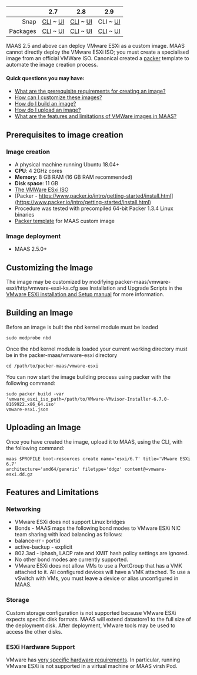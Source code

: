 <!-- deb-2-7-cli
||2.7|2.8|2.9|
|-----:|:-----:|:-----:|:-----:|
|Snap|[CLI](/t/vmware-images-snap-2-7-cli/3234) ~ [UI](/t/vmware-images-snap-2-7-ui/3235)|[CLI](/t/vmware-images-snap-2-8-cli/3236) ~ [UI](/t/vmware-images-snap-2-8-ui/3237)|[CLI](/t/vmware-images-snap-2-9-cli/3238) ~ [UI](/t/vmware-images-snap-2-9-ui/3239)|
|Packages|CLI ~ [UI](/t/vmware-images-deb-2-7-ui/3241)|[CLI](/t/vmware-images-deb-2-8-cli/3242) ~ [UI](/t/vmware-images-deb-2-8-ui/3243)|[CLI](/t/vmware-images-deb-2-9-cli/3244) ~ [UI](/t/vmware-images-deb-2-9-ui/3245)|
 deb-2-7-cli -->

<!-- deb-2-7-ui
||2.7|2.8|2.9|
|-----:|:-----:|:-----:|:-----:|
|Snap|[CLI](/t/vmware-images-snap-2-7-cli/3234) ~ [UI](/t/vmware-images-snap-2-7-ui/3235)|[CLI](/t/vmware-images-snap-2-8-cli/3236) ~ [UI](/t/vmware-images-snap-2-8-ui/3237)|[CLI](/t/vmware-images-snap-2-9-cli/3238) ~ [UI](/t/vmware-images-snap-2-9-ui/3239)|
|Packages|[CLI](/t/vmware-images-deb-2-7-cli/3240) ~ UI|[CLI](/t/vmware-images-deb-2-8-cli/3242) ~ [UI](/t/vmware-images-deb-2-8-ui/3243)|[CLI](/t/vmware-images-deb-2-9-cli/3244) ~ [UI](/t/vmware-images-deb-2-9-ui/3245)|
 deb-2-7-ui -->

<!-- deb-2-8-cli
||2.7|2.8|2.9|
|-----:|:-----:|:-----:|:-----:|
|Snap|[CLI](/t/vmware-images-snap-2-7-cli/3234) ~ [UI](/t/vmware-images-snap-2-7-ui/3235)|[CLI](/t/vmware-images-snap-2-8-cli/3236) ~ [UI](/t/vmware-images-snap-2-8-ui/3237)|[CLI](/t/vmware-images-snap-2-9-cli/3238) ~ [UI](/t/vmware-images-snap-2-9-ui/3239)|
|Packages|[CLI](/t/vmware-images-deb-2-7-cli/3240) ~ [UI](/t/vmware-images-deb-2-7-ui/3241)|CLI ~ [UI](/t/vmware-images-deb-2-8-ui/3243)|[CLI](/t/vmware-images-deb-2-9-cli/3244) ~ [UI](/t/vmware-images-deb-2-9-ui/3245)|
 deb-2-8-cli -->

<!-- deb-2-8-ui
||2.7|2.8|2.9|
|-----:|:-----:|:-----:|:-----:|
|Snap|[CLI](/t/vmware-images-snap-2-7-cli/3234) ~ [UI](/t/vmware-images-snap-2-7-ui/3235)|[CLI](/t/vmware-images-snap-2-8-cli/3236) ~ [UI](/t/vmware-images-snap-2-8-ui/3237)|[CLI](/t/vmware-images-snap-2-9-cli/3238) ~ [UI](/t/vmware-images-snap-2-9-ui/3239)|
|Packages|[CLI](/t/vmware-images-deb-2-7-cli/3240) ~ [UI](/t/vmware-images-deb-2-7-ui/3241)|[CLI](/t/vmware-images-deb-2-8-cli/3242) ~ UI|[CLI](/t/vmware-images-deb-2-9-cli/3244) ~ [UI](/t/vmware-images-deb-2-9-ui/3245)|
 deb-2-8-ui -->

<!-- deb-2-9-cli
||2.7|2.8|2.9|
|-----:|:-----:|:-----:|:-----:|
|Snap|[CLI](/t/vmware-images-snap-2-7-cli/3234) ~ [UI](/t/vmware-images-snap-2-7-ui/3235)|[CLI](/t/vmware-images-snap-2-8-cli/3236) ~ [UI](/t/vmware-images-snap-2-8-ui/3237)|[CLI](/t/vmware-images-snap-2-9-cli/3238) ~ [UI](/t/vmware-images-snap-2-9-ui/3239)|
|Packages|[CLI](/t/vmware-images-deb-2-7-cli/3240) ~ [UI](/t/vmware-images-deb-2-7-ui/3241)|[CLI](/t/vmware-images-deb-2-8-cli/3242) ~ [UI](/t/vmware-images-deb-2-8-ui/3243)|CLI ~ [UI](/t/vmware-images-deb-2-9-ui/3245)|
 deb-2-9-cli -->

<!-- deb-2-9-ui
||2.7|2.8|2.9|
|-----:|:-----:|:-----:|:-----:|
|Snap|[CLI](/t/vmware-images-snap-2-7-cli/3234) ~ [UI](/t/vmware-images-snap-2-7-ui/3235)|[CLI](/t/vmware-images-snap-2-8-cli/3236) ~ [UI](/t/vmware-images-snap-2-8-ui/3237)|[CLI](/t/vmware-images-snap-2-9-cli/3238) ~ [UI](/t/vmware-images-snap-2-9-ui/3239)|
|Packages|[CLI](/t/vmware-images-deb-2-7-cli/3240) ~ [UI](/t/vmware-images-deb-2-7-ui/3241)|[CLI](/t/vmware-images-deb-2-8-cli/3242) ~ [UI](/t/vmware-images-deb-2-8-ui/3243)|[CLI](/t/vmware-images-deb-2-9-cli/3244) ~ UI|
 deb-2-9-ui -->

<!-- snap-2-7-cli
||2.7|2.8|2.9|
|-----:|:-----:|:-----:|:-----:|
|Snap|CLI ~ [UI](/t/vmware-images-snap-2-7-ui/3235)|[CLI](/t/vmware-images-snap-2-8-cli/3236) ~ [UI](/t/vmware-images-snap-2-8-ui/3237)|[CLI](/t/vmware-images-snap-2-9-cli/3238) ~ [UI](/t/vmware-images-snap-2-9-ui/3239)|
|Packages|[CLI](/t/vmware-images-deb-2-7-cli/3240) ~ [UI](/t/vmware-images-deb-2-7-ui/3241)|[CLI](/t/vmware-images-deb-2-8-cli/3242) ~ [UI](/t/vmware-images-deb-2-8-ui/3243)|[CLI](/t/vmware-images-deb-2-9-cli/3244) ~ [UI](/t/vmware-images-deb-2-9-ui/3245)|
 snap-2-7-cli -->

<!-- snap-2-7-ui
||2.7|2.8|2.9|
|-----:|:-----:|:-----:|:-----:|
|Snap|[CLI](/t/vmware-images-snap-2-7-cli/3234) ~ UI|[CLI](/t/vmware-images-snap-2-8-cli/3236) ~ [UI](/t/vmware-images-snap-2-8-ui/3237)|[CLI](/t/vmware-images-snap-2-9-cli/3238) ~ [UI](/t/vmware-images-snap-2-9-ui/3239)|
|Packages|[CLI](/t/vmware-images-deb-2-7-cli/3240) ~ [UI](/t/vmware-images-deb-2-7-ui/3241)|[CLI](/t/vmware-images-deb-2-8-cli/3242) ~ [UI](/t/vmware-images-deb-2-8-ui/3243)|[CLI](/t/vmware-images-deb-2-9-cli/3244) ~ [UI](/t/vmware-images-deb-2-9-ui/3245)|
 snap-2-7-ui -->

<!-- snap-2-8-cli
||2.7|2.8|2.9|
|-----:|:-----:|:-----:|:-----:|
|Snap|[CLI](/t/vmware-images-snap-2-7-cli/3234) ~ [UI](/t/vmware-images-snap-2-7-ui/3235)|CLI ~ [UI](/t/vmware-images-snap-2-8-ui/3237)|[CLI](/t/vmware-images-snap-2-9-cli/3238) ~ [UI](/t/vmware-images-snap-2-9-ui/3239)|
|Packages|[CLI](/t/vmware-images-deb-2-7-cli/3240) ~ [UI](/t/vmware-images-deb-2-7-ui/3241)|[CLI](/t/vmware-images-deb-2-8-cli/3242) ~ [UI](/t/vmware-images-deb-2-8-ui/3243)|[CLI](/t/vmware-images-deb-2-9-cli/3244) ~ [UI](/t/vmware-images-deb-2-9-ui/3245)|
 snap-2-8-cli -->

<!-- snap-2-8-ui
||2.7|2.8|2.9|
|-----:|:-----:|:-----:|:-----:|
|Snap|[CLI](/t/vmware-images-snap-2-7-cli/3234) ~ [UI](/t/vmware-images-snap-2-7-ui/3235)|[CLI](/t/vmware-images-snap-2-8-cli/3236) ~ UI|[CLI](/t/vmware-images-snap-2-9-cli/3238) ~ [UI](/t/vmware-images-snap-2-9-ui/3239)|
|Packages|[CLI](/t/vmware-images-deb-2-7-cli/3240) ~ [UI](/t/vmware-images-deb-2-7-ui/3241)|[CLI](/t/vmware-images-deb-2-8-cli/3242) ~ [UI](/t/vmware-images-deb-2-8-ui/3243)|[CLI](/t/vmware-images-deb-2-9-cli/3244) ~ [UI](/t/vmware-images-deb-2-9-ui/3245)|
 snap-2-8-ui -->

||2.7|2.8|2.9|
|-----:|:-----:|:-----:|:-----:|
|Snap|[CLI](/t/vmware-images-snap-2-7-cli/3234) ~ [UI](/t/vmware-images-snap-2-7-ui/3235)|[CLI](/t/vmware-images-snap-2-8-cli/3236) ~ [UI](/t/vmware-images-snap-2-8-ui/3237)|CLI ~ [UI](/t/vmware-images-snap-2-9-ui/3239)|
|Packages|[CLI](/t/vmware-images-deb-2-7-cli/3240) ~ [UI](/t/vmware-images-deb-2-7-ui/3241)|[CLI](/t/vmware-images-deb-2-8-cli/3242) ~ [UI](/t/vmware-images-deb-2-8-ui/3243)|[CLI](/t/vmware-images-deb-2-9-cli/3244) ~ [UI](/t/vmware-images-deb-2-9-ui/3245)|

<!-- snap-2-9-ui
||2.7|2.8|2.9|
|-----:|:-----:|:-----:|:-----:|
|Snap|[CLI](/t/vmware-images-snap-2-7-cli/3234) ~ [UI](/t/vmware-images-snap-2-7-ui/3235)|[CLI](/t/vmware-images-snap-2-8-cli/3236) ~ [UI](/t/vmware-images-snap-2-8-ui/3237)|[CLI](/t/vmware-images-snap-2-9-cli/3238) ~ UI|
|Packages|[CLI](/t/vmware-images-deb-2-7-cli/3240) ~ [UI](/t/vmware-images-deb-2-7-ui/3241)|[CLI](/t/vmware-images-deb-2-8-cli/3242) ~ [UI](/t/vmware-images-deb-2-8-ui/3243)|[CLI](/t/vmware-images-deb-2-9-cli/3244) ~ [UI](/t/vmware-images-deb-2-9-ui/3245)|
 snap-2-9-ui -->

MAAS 2.5 and above can deploy VMware ESXi as a custom image. MAAS cannot directly deploy the VMware ESXi ISO; you must create a specialised image from an official VMWare ISO. Canonical created a [packer](https://www.packer.io/) template to automate the image creation process.

#### Quick questions you may have:

* [What are the prerequisite requirements for creating an image?](/t/vmware-images/753#heading--prerequisites-to-create-the-images)
* [How can I customize these images?](/t/vmware-images/753#heading--customizing-the-image)
* [How do I build an image?](/t/vmware-images/753#heading--building-an-image)
* [How do I upload an image?](/t/vmware-images/753#heading--uploading-an-image)
* [What are the features and limitations of VMWare images in MAAS?](/t/vmware-images/753#heading--features-and-limitations)

<h2 id="heading--prerequisites-to-create-the-images">Prerequisites to image creation</h2>

<h3 id="heading--image-creation">Image creation</h3>

-   A physical machine running Ubuntu 18.04+
-   **CPU**: 4 2GHz cores
-   **Memory**: 8 GB RAM (16 GB RAM recommended)
-   **Disk space**: 11 GB
-   [The VMWare ESxi ISO](https://my.vmware.com/en/web/vmware/evalcenter?p=free-esxi6)
-   [Packer - https://www.packer.io/intro/getting-started/install.html](https://www.packer.io/intro/getting-started/install.html)
-   Procedure was tested with precompiled 64-bit Packer 1.3.4 Linux binaries
-   <a href="https://github.com/canonical/packer-maas">Packer template</a> for MAAS custom image

<h3 id="heading--image-deployment">Image deployment</h3>

-   MAAS 2.5.0+

<h2 id="heading--customizing-the-image">Customizing the Image</h2>

The image may be customized by modifying packer-maas/vmware-esxi/http/vmware-esxi-ks.cfg see Installation and Upgrade Scripts in the [VMware ESXi installation and Setup manual](https://docs.vmware.com/en/VMware-vSphere/6.7/vsphere-esxi-67-installation-setup-guide.pdf) for more information.

<h2 id="heading--building-an-image">Building an Image</h2>

Before an image is built the nbd kernel module must be loaded

    sudo modprobe nbd

Once the nbd kernel module is loaded your current working directory must be in the packer-maas/vmware-esxi directory

    cd /path/to/packer-maas/vmware-esxi

You can now start the image building process using packer with the following command:

    sudo packer build -var
    'vmware_esxi_iso_path=/path/to/VMware-VMvisor-Installer-6.7.0-8169922.x86_64.iso'
    vmware-esxi.json

<h2 id="heading--uploading-an-image">Uploading an Image</h2>

Once you have created the image, upload it to MAAS, using the CLI, with the following command:

    maas $PROFILE boot-resources create name='esxi/6.7' title='VMware ESXi 6.7'
    architecture='amd64/generic' filetype='ddgz' content@=vmware-esxi.dd.gz

<h2 id="heading--features-and-limitations">Features and Limitations</h2>

<h3 id="heading--networking">Networking</h3>

-   VMware ESXi does not support Linux bridges
-   Bonds - MAAS maps the following bond modes to VMware ESXi NIC team sharing with load balancing as follows:
-   balance-rr - portid
-   active-backup - explicit
-   802.3ad - iphash, LACP rate and XMIT hash policy settings are ignored.
-   No other bond modes are currently supported.
-   VMware ESXi does not allow VMs to use a PortGroup that has a VMK attached to it. All configured devices will have a VMK attached. To use a vSwitch with VMs, you must leave a device or alias unconfigured in MAAS.

<h3 id="heading--storage">Storage</h3>

Custom storage configuration is not supported because VMware ESXi expects specific disk formats. MAAS will extend datastore1 to the full size of the deployment disk. After deployment, VMware tools may be used to access the other disks.

<h3 id="heading--esxi-hardware-support">ESXi Hardware Support</h3>

VMware has [very specific hardware requirements](https://www.vmware.com/resources/compatibility/search.php). In particular, running VMware ESXi is not supported in a virtual machine or MAAS virsh Pod.